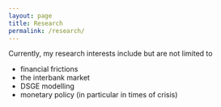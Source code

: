 ```yaml
---
layout: page
title: Research
permalink: /research/
---
```


Currently, my research interests include but are not limited to

* financial frictions
* the interbank market
* DSGE modelling
* monetary policy (in particular in times of crisis)
